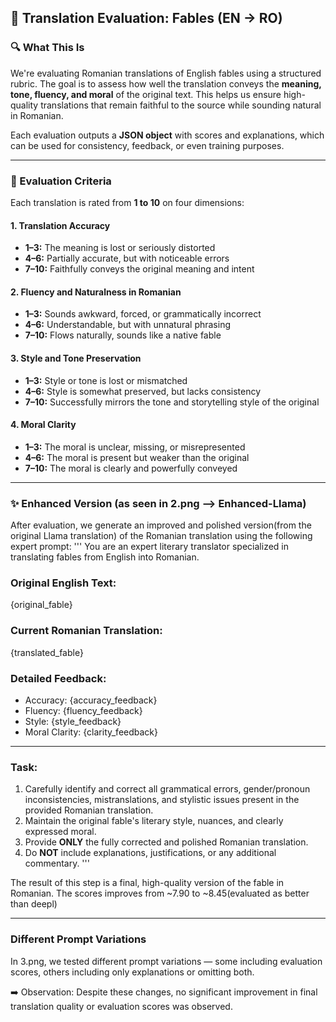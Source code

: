 ## 📝 Translation Evaluation: Fables (EN → RO)

### 🔍 What This Is
We're evaluating Romanian translations of English fables using a structured rubric. The goal is to assess how well the translation conveys the **meaning, tone, fluency, and moral** of the original text. This helps us ensure high-quality translations that remain faithful to the source while sounding natural in Romanian.

Each evaluation outputs a **JSON object** with scores and explanations, which can be used for consistency, feedback, or even training purposes.

---

### 🎯 Evaluation Criteria

Each translation is rated from **1 to 10** on four dimensions:

#### 1. **Translation Accuracy**
- **1–3:** The meaning is lost or seriously distorted  
- **4–6:** Partially accurate, but with noticeable errors  
- **7–10:** Faithfully conveys the original meaning and intent

#### 2. **Fluency and Naturalness in Romanian**
- **1–3:** Sounds awkward, forced, or grammatically incorrect  
- **4–6:** Understandable, but with unnatural phrasing  
- **7–10:** Flows naturally, sounds like a native fable

#### 3. **Style and Tone Preservation**
- **1–3:** Style or tone is lost or mismatched  
- **4–6:** Style is somewhat preserved, but lacks consistency  
- **7–10:** Successfully mirrors the tone and storytelling style of the original

#### 4. **Moral Clarity**
- **1–3:** The moral is unclear, missing, or misrepresented  
- **4–6:** The moral is present but weaker than the original  
- **7–10:** The moral is clearly and powerfully conveyed

---

### ✨ Enhanced Version (as seen in 2.png --> Enhanced-Llama)

After evaluation, we generate an improved and polished version(from the original Llama translation) of the Romanian translation using the following expert prompt:
'''
You are an expert literary translator specialized in translating fables from English into Romanian.

### Original English Text:
{original_fable}

### Current Romanian Translation:
{translated_fable}

### Detailed Feedback:
- Accuracy: {accuracy_feedback}
- Fluency: {fluency_feedback}
- Style: {style_feedback}
- Moral Clarity: {clarity_feedback}

---

### Task:
1. Carefully identify and correct all grammatical errors, gender/pronoun inconsistencies, mistranslations, and stylistic issues present in the provided Romanian translation.
2. Maintain the original fable's literary style, nuances, and clearly expressed moral.
3. Provide **ONLY** the fully corrected and polished Romanian translation.
4. Do **NOT** include explanations, justifications, or any additional commentary.
'''

The result of this step is a final, high-quality version of the fable in Romanian. The scores improves from ~7.90 to ~8.45(evaluated as better than deepl) 

---
### Different Prompt Variations

In 3.png, we tested different prompt variations — some including evaluation scores, others including only explanations or omitting both.

➡️ Observation: Despite these changes, no significant improvement in final translation quality or evaluation scores was observed.